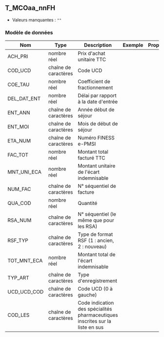 ## T_MCOaa_nnFH

- Valeurs manquantes : `""`

### Modèle de données

|Nom|Type|Description|Exemple|Propriétés|
|-|-|-|-|-|
|ACH_PRI|nombre réel|Prix d'achat unitaire TTC|||
|COD_UCD|chaîne de caractères|Code UCD|||
|COE_TAU|nombre réel|Coefficient de fractionnement|||
|DEL_DAT_ENT|nombre réel|Délai par rapport à la date d'entrée|||
|ENT_ANN|chaîne de caractères|Année début de séjour|||
|ENT_MOI|chaîne de caractères|Mois de début de séjour|||
|ETA_NUM|chaîne de caractères|Numéro FINESS e-PMSI|||
|FAC_TOT|nombre réel|Montant total facturé TTC|||
|MNT_UNI_ECA|nombre réel|Montant unitaire de l'écart indemnisable|||
|NUM_FAC|chaîne de caractères|N° séquentiel de facture|||
|QUA_COD|nombre réel|Quantité|||
|RSA_NUM|chaîne de caractères| N° séquentiel (le même que pour les RSA)|||
|RSF_TYP|chaîne de caractères|Type de format RSF (1 : ancien, 2 : nouveau)|||
|TOT_MNT_ECA|nombre réel|Montant total de l'écart indemnisable|||
|TYP_ART|chaîne de caractères|Type d'enregistrement|||
|UCD_UCD_COD|chaîne de caractères|Code UCD (0 à gauche)|||
|COD_LES|chaîne de caractères|Code indication des spécialités pharmaceutiques inscrites sur la liste en sus|||
